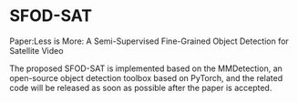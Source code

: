 # SFOD-SAT
Paper:Less is More: A Semi-Supervised Fine-Grained Object Detection for Satellite Video

The proposed SFOD-SAT is implemented based on the MMDetection, an open-source object detection toolbox based on PyTorch, and the related code will be released as soon as possible after the paper is accepted.
